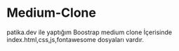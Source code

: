 # Medium-Clone
 patika.dev ile yaptığım Boostrap medium clone
İçerisinde index.html,css,js,fontawesome dosyaları vardır.
